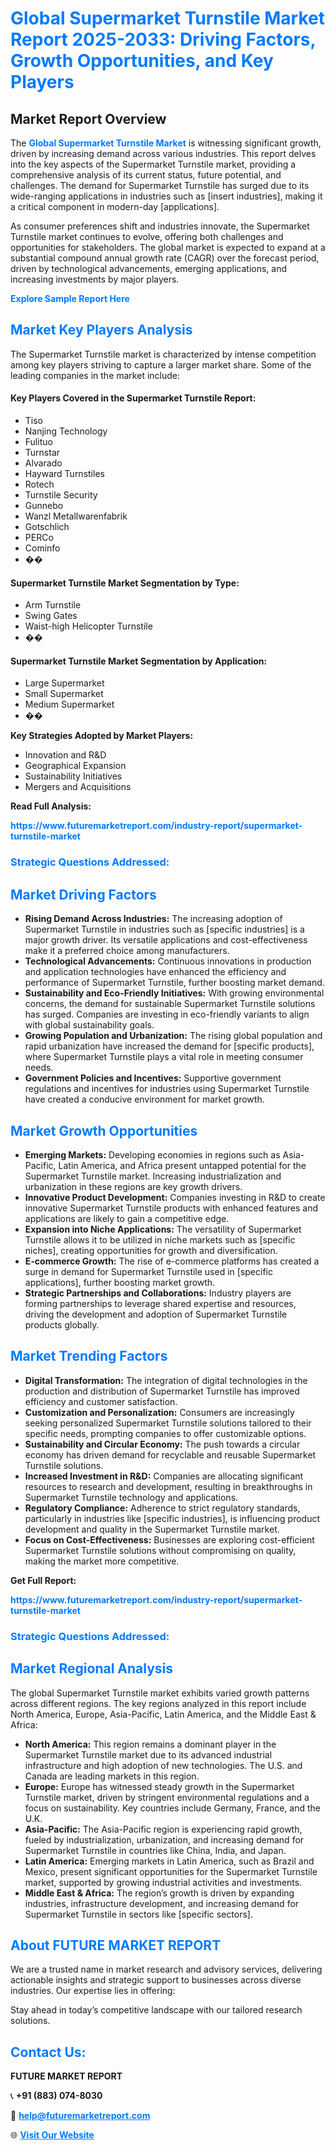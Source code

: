 <h1 style="color: #007BFF;">Global Supermarket Turnstile Market Report 2025-2033: Driving Factors, Growth Opportunities, and Key Players</h1>

<section id="overview">
<h2>Market Report Overview</h2>
<p>The <a href="https://www.futuremarketreport.com/industry-report/supermarket-turnstile-market" style="color: #007BFF; text-decoration: none;"><strong>Global Supermarket Turnstile Market</strong></a> is witnessing significant growth, driven by increasing demand across various industries. This report delves into the key aspects of the Supermarket Turnstile market, providing a comprehensive analysis of its current status, future potential, and challenges. The demand for Supermarket Turnstile has surged due to its wide-ranging applications in industries such as [insert industries], making it a critical component in modern-day [applications].</p>
<p>As consumer preferences shift and industries innovate, the Supermarket Turnstile market continues to evolve, offering both challenges and opportunities for stakeholders. The global market is expected to expand at a substantial compound annual growth rate (CAGR) over the forecast period, driven by technological advancements, emerging applications, and increasing investments by major players.</p>
</section>

<section id="overview">
<p><a href="https://www.futuremarketreport.com/request-sample/reportId=118671" style="color: #007BFF; text-decoration: none;"><strong>Explore Sample Report Here</strong></a></p>
</section>

<section id="key-players">
<h2 style="color: #007BFF;">Market Key Players Analysis</h2>
<p>The Supermarket Turnstile market is characterized by intense competition among key players striving to capture a larger market share. Some of the leading companies in the market include:</p>
<h4>Key Players Covered in the Supermarket Turnstile Report:</h4>
<ul><li>Tiso</li><li>Nanjing Technology</li><li>Fulituo</li><li>Turnstar</li><li>Alvarado</li><li>Hayward Turnstiles</li><li>Rotech</li><li>Turnstile Security</li><li>Gunnebo</li><li>Wanzl Metallwarenfabrik</li><li>Gotschlich</li><li>PERCo</li><li>Cominfo</li><li>��</li></ul>
<h4>Supermarket Turnstile Market Segmentation by Type:</h4>
<ul><li>Arm Turnstile</li><li>Swing Gates</li><li>Waist-high Helicopter Turnstile</li><li>��</li></ul>

<h4>Supermarket Turnstile Market Segmentation by Application:</h4>
<ul><li>Large Supermarket</li><li>Small Supermarket</li><li>Medium Supermarket</li><li>��</li></ul>
<p><strong>Key Strategies Adopted by Market Players:</strong></p>
<ul>
<li>Innovation and R&D</li>
<li>Geographical Expansion</li>
<li>Sustainability Initiatives</li>
<li>Mergers and Acquisitions</li>
</ul>
</section>

<section>
<p><strong>Read Full Analysis: </strong></p><a href="https://www.futuremarketreport.com/industry-report/supermarket-turnstile-market" style="color: #007BFF; text-decoration: none;"><strong>https://www.futuremarketreport.com/industry-report/supermarket-turnstile-market</strong></a>
<h3 style="color: #007BFF;">Strategic Questions Addressed:</h3>
</section>

<section id="driving-factors">
<h2 style="color: #007BFF;">Market Driving Factors</h2>
<ul>
<li><strong>Rising Demand Across Industries:</strong> The increasing adoption of Supermarket Turnstile in industries such as [specific industries] is a major growth driver. Its versatile applications and cost-effectiveness make it a preferred choice among manufacturers.</li>
<li><strong>Technological Advancements:</strong> Continuous innovations in production and application technologies have enhanced the efficiency and performance of Supermarket Turnstile, further boosting market demand.</li>
<li><strong>Sustainability and Eco-Friendly Initiatives:</strong> With growing environmental concerns, the demand for sustainable Supermarket Turnstile solutions has surged. Companies are investing in eco-friendly variants to align with global sustainability goals.</li>
<li><strong>Growing Population and Urbanization:</strong> The rising global population and rapid urbanization have increased the demand for [specific products], where Supermarket Turnstile plays a vital role in meeting consumer needs.</li>
<li><strong>Government Policies and Incentives:</strong> Supportive government regulations and incentives for industries using Supermarket Turnstile have created a conducive environment for market growth.</li>
</ul>
</section>

<section id="growth-opportunities">
<h2 style="color: #007BFF;">Market Growth Opportunities</h2>
<ul>
<li><strong>Emerging Markets:</strong> Developing economies in regions such as Asia-Pacific, Latin America, and Africa present untapped potential for the Supermarket Turnstile market. Increasing industrialization and urbanization in these regions are key growth drivers.</li>
<li><strong>Innovative Product Development:</strong> Companies investing in R&D to create innovative Supermarket Turnstile products with enhanced features and applications are likely to gain a competitive edge.</li>
<li><strong>Expansion into Niche Applications:</strong> The versatility of Supermarket Turnstile allows it to be utilized in niche markets such as [specific niches], creating opportunities for growth and diversification.</li>
<li><strong>E-commerce Growth:</strong> The rise of e-commerce platforms has created a surge in demand for Supermarket Turnstile used in [specific applications], further boosting market growth.</li>
<li><strong>Strategic Partnerships and Collaborations:</strong> Industry players are forming partnerships to leverage shared expertise and resources, driving the development and adoption of Supermarket Turnstile products globally.</li>
</ul>
</section>

<section id="trending-factors">
<h2 style="color: #007BFF;">Market Trending Factors</h2>
<ul>
<li><strong>Digital Transformation:</strong> The integration of digital technologies in the production and distribution of Supermarket Turnstile has improved efficiency and customer satisfaction.</li>
<li><strong>Customization and Personalization:</strong> Consumers are increasingly seeking personalized Supermarket Turnstile solutions tailored to their specific needs, prompting companies to offer customizable options.</li>
<li><strong>Sustainability and Circular Economy:</strong> The push towards a circular economy has driven demand for recyclable and reusable Supermarket Turnstile solutions.</li>
<li><strong>Increased Investment in R&D:</strong> Companies are allocating significant resources to research and development, resulting in breakthroughs in Supermarket Turnstile technology and applications.</li>
<li><strong>Regulatory Compliance:</strong> Adherence to strict regulatory standards, particularly in industries like [specific industries], is influencing product development and quality in the Supermarket Turnstile market.</li>
<li><strong>Focus on Cost-Effectiveness:</strong> Businesses are exploring cost-efficient Supermarket Turnstile solutions without compromising on quality, making the market more competitive.</li>
</ul>
</section>

<section>
<p><strong>Get Full Report: </strong></p><a href="https://www.futuremarketreport.com/industry-report/supermarket-turnstile-market" style="color: #007BFF; text-decoration: none;"><strong>https://www.futuremarketreport.com/industry-report/supermarket-turnstile-market</strong></a>
<h3 style="color: #007BFF;">Strategic Questions Addressed:</h3>
</section>


<section id="regional-analysis">
<h2 style="color: #007BFF;">Market Regional Analysis</h2>
<p>The global Supermarket Turnstile market exhibits varied growth patterns across different regions. The key regions analyzed in this report include North America, Europe, Asia-Pacific, Latin America, and the Middle East & Africa:</p>
<ul>
<li><strong>North America:</strong> This region remains a dominant player in the Supermarket Turnstile market due to its advanced industrial infrastructure and high adoption of new technologies. The U.S. and Canada are leading markets in this region.</li>
<li><strong>Europe:</strong> Europe has witnessed steady growth in the Supermarket Turnstile market, driven by stringent environmental regulations and a focus on sustainability. Key countries include Germany, France, and the U.K.</li>
<li><strong>Asia-Pacific:</strong> The Asia-Pacific region is experiencing rapid growth, fueled by industrialization, urbanization, and increasing demand for Supermarket Turnstile in countries like China, India, and Japan.</li>
<li><strong>Latin America:</strong> Emerging markets in Latin America, such as Brazil and Mexico, present significant opportunities for the Supermarket Turnstile market, supported by growing industrial activities and investments.</li>
<li><strong>Middle East & Africa:</strong> The region’s growth is driven by expanding industries, infrastructure development, and increasing demand for Supermarket Turnstile in sectors like [specific sectors].</li>
</ul>
</section>

<footer>
<h2 style="color: #007BFF;">About FUTURE MARKET REPORT</h2>
<p>We are a trusted name in market research and advisory services, delivering actionable insights and strategic support to businesses across diverse industries. Our expertise lies in offering:</p>

<p>Stay ahead in today’s competitive landscape with our tailored research solutions.</p>

<h2 style="color: #007BFF;">Contact Us:</h2>
<p><strong>FUTURE MARKET REPORT</strong></p>
<p>📞 <strong>+91 (883) 074-8030</strong></p>
<p>📧 <strong><a href="mailto:help@futuremarketreport.com" style="color: #007BFF;">help@futuremarketreport.com</a></strong></p>
<p>🌐 <strong><a href="https://www.futuremarketreport.com/" style="color: #007BFF;">Visit Our Website</a></strong></p>
</footer>